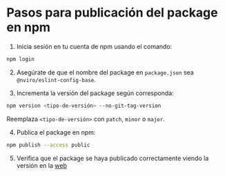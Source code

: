 # Pasos para publicación del package en npm

1. Inicia sesión en tu cuenta de npm usando el comando:
  ```sh
  npm login
  ```

2. Asegúrate de que el nombre del package en `package.json` sea `@nviro/eslint-config-base`.

3. Incrementa la versión del package según corresponda:
  ```sh
  npm version <tipo-de-versión> --no-git-tag-version
  ```
  Reemplaza `<tipo-de-versión>` con `patch`, `minor` o `major`.

4. Publica el package en npm:
  ```sh
  npm publish --access public
  ```

5. Verifica que el package se haya publicado correctamente viendo la versión en la [web](https://www.npmjs.com/package/@nviro/eslint-config-base)
